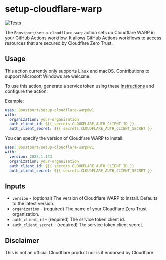 # setup-cloudflare-warp
![Tests](https://github.com/Boostport/setup-cloudflare-warp/actions/workflows/tests.yml/badge.svg)

The `Boostport/setup-cloudflare-warp` action sets up Cloudflare WARP in your GitHub Actions workflow. It allows GitHub
Actions workflows to access resources that are secured by Cloudflare Zero Trust.

## Usage
This action currently only supports Linux and macOS. Contributions to support Microsoft Windows are welcome.

To use this action, generate a service token using these
[instructions](https://developers.cloudflare.com/cloudflare-one/identity/service-tokens/) and configure the action:

Example:
```yaml
uses: Boostport/setup-cloudflare-warp@v1
with:
  organization: your-organization
  auth_client_id: ${{ secrets.CLOUDFLARE_AUTH_CLIENT_ID }}
  auth_client_secret: ${{ secrets.CLOUDFLARE_AUTH_CLIENT_SECRET }}
```
You can specify the version of Cloudflare WARP to install:
```yaml
uses: Boostport/setup-cloudflare-warp@v1
with:
  version: 2023.1.133
  organization: your-organization
  auth_client_id: ${{ secrets.CLOUDFLARE_AUTH_CLIENT_ID }}
  auth_client_secret: ${{ secrets.CLOUDFLARE_AUTH_CLIENT_SECRET }}
```

## Inputs
- `version` - (optional) The version of Cloudflare WARP to install. Defaults to the latest version.
- `organization` - (required) The name of your Cloudflare Zero Trust organization.
- `auth_client_id` - (required) The service token client id.
- `auth_client_secret` - (required) The service token client secret.

## Disclaimer
This is not an official Cloudflare product nor is it endorsed by Cloudflare.